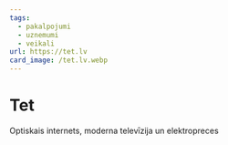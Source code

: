 ```yaml
---
tags:
  - pakalpojumi
  - uznemumi
  - veikali
url: https://tet.lv
card_image: /tet.lv.webp
---
```


# Tet

Optiskais internets, moderna televīzija un elektropreces
